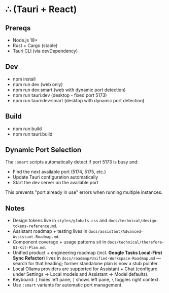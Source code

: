 # ∴ (Tauri + React)

## Prereqs
- Node.js 18+
- Rust + Cargo (stable)
- Tauri CLI (via devDependency)

## Dev
- npm install
- npm run dev (web only)
- npm run dev:smart (web with dynamic port detection)
- npm run tauri:dev (desktop - fixed port 5173)
- npm run tauri:dev:smart (desktop with dynamic port detection)

## Build
- npm run build
- npm run tauri:build

## Dynamic Port Selection
The `:smart` scripts automatically detect if port 5173 is busy and:
- Find the next available port (5174, 5175, etc.)
- Update Tauri configuration automatically
- Start the dev server on the available port

This prevents "port already in use" errors when running multiple instances.

## Notes
- Design tokens live in `styles/globals.css` and `docs/technical/design-tokens-reference.md`.
- Assistant roadmap + testing lives in `docs/assistant/Advanced-Assistant-Roadmap.md`.
- Component coverage + usage patterns sit in `docs/technical/therefore-UI-Kit-Plan.md`.
- Unified product + engineering roadmap (incl. **Google Tasks Local‑First Sync Refactor**) lives in `docs/roadmap/Unified-Workspace-Roadmap.md` — search for that heading; former standalone plan is now a stub pointer.
- Local Ollama providers are supported for Assistant + Chat (configure under Settings → Local models and Assistant → Model defaults).
- Keyboard: `[` hides left pane, `]` shows left pane, `\` toggles right context.
- Use `:smart` variants for automatic port management.
